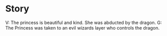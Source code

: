 # Story

V: The princess is beautiful and kind. She was abducted by the dragon.
G: The Princess was taken to an evil wizards layer who controls the dragon.
